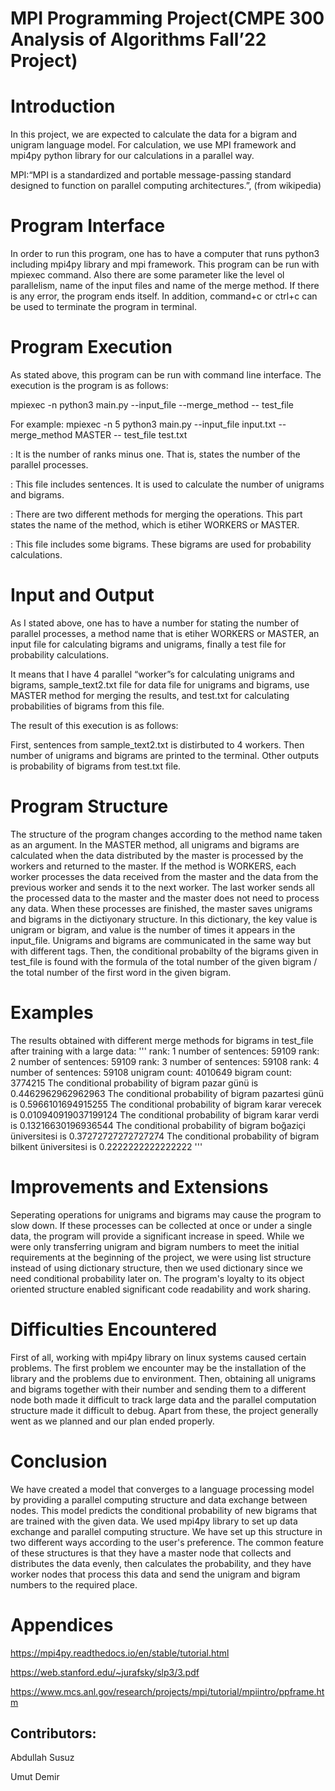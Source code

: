 <h1>MPI Programming Project(CMPE 300 Analysis of Algorithms Fall’22 Project)</h1>

# Introduction

In this project, we are expected to calculate the data for a bigram and unigram language model.
For calculation, we use MPI framework and mpi4py python library for our calculations in a
parallel way.

MPI:“MPI is a standardized and portable message-passing standard designed to function
on parallel computing architectures.”, (from wikipedia)

# Program Interface

In order to run this program, one has to have a computer that runs python3 including mpi4py
library and mpi framework. This program can be run with mpiexec command. Also there are
some parameter like the level ol parallelism, name of the input files and name of the merge
method. If there is any error, the program ends itself. In addition, command+c or ctrl+c can be
used to terminate the program in terminal.


# Program Execution

As stated above, this program can be run with command line interface. The execution is the
program is as follows:

mpiexec -n <num> python3 main.py --input_file <input-file> --merge_method <method> --
test_file <test-file>

For example:
mpiexec -n 5 python3 main.py --input_file input.txt  --merge_method MASTER  --
test_file test.txt

<num>: It is the number of ranks minus one. That is, <num> states the number of the parallel
processes.

<input-file>: This file includes sentences. It is used to calculate the number of unigrams and
bigrams.

<method>: There are two different methods for merging the operations. This part states the name
of the method, which is etiher WORKERS or MASTER.

<test-file>: This file includes some bigrams. These bigrams are used for probability calculations.

# Input and Output

As I stated above, one has to have a number for stating the number of parallel processes, a
method name that is etiher WORKERS or MASTER, an input file for calculating bigrams and
unigrams, finally a test file for probability calculations.

It means that I have 4 parallel “worker”s for calculating unigrams and bigrams, sample_text2.txt
file for data file for unigrams and bigrams, use MASTER method for merging the results, and
test.txt for calculating probabilities of bigrams from this file.

The result of this execution is as follows:

First, sentences from sample_text2.txt is distirbuted to 4 workers. Then number of unigrams and
bigrams are printed to the terminal. Other outputs is probability of bigrams from test.txt file.


# Program Structure

The structure of the program changes according to the method name taken as an argument. In the
MASTER method, all unigrams and bigrams are calculated when the data distributed by the
master is processed by the workers and returned to the master. If the method is WORKERS, each
worker processes the data received from the master and the data from the previous worker and
sends it to the next worker. The last worker sends all the processed data to the master and the
master does not need to process any data. When these processes are finished, the master saves
unigrams and bigrams in the dictiyonary structure. In this dictionary, the key value is unigram or
bigram, and value is the number of times it appears in the input_file. Unigrams and bigrams are
communicated in the same way but with different tags. Then, the conditional probabilty of the
bigrams given in test_file is found with the formula of the total number of the given bigram / the
total number of the first word in the given bigram.


# Examples

The results obtained with different merge methods for bigrams in test_file after training with a
large data:
'''
rank: 1 number of sentences: 59109
rank: 2 number of sentences: 59109
rank: 3 number of sentences: 59108
rank: 4 number of sentences: 59108
unigram count: 4010649
bigram count: 3774215
The conditional probability of bigram pazar günü is 0.4462962962962963
The conditional probability of bigram pazartesi günü is 0.5966101694915255
The conditional probability of bigram karar verecek is 0.010940919037199124
The conditional probability of bigram karar verdi is 0.13216630196936544
The conditional probability of bigram boğaziçi üniversitesi is 0.37272727272727274
The conditional probability of bigram bilkent üniversitesi is 0.2222222222222222
'''
# Improvements and Extensions

Seperating operations for unigrams and bigrams may cause the program to slow down. If these
processes can be collected at once or under a single data, the program will provide a significant
increase in speed. While we were only transferring unigram and bigram numbers to meet the
initial requirements at the beginning of the project, we were using list structure instead of using
dictionary structure, then we used dictionary since we need conditional probability later on. The
program's loyalty to its object oriented structure enabled significant code readability and work
sharing.


# Difficulties Encountered

First of all, working with mpi4py library on linux systems caused certain problems. The first
problem we encounter may be the installation of the library and the problems due to
environment. Then, obtaining all unigrams and bigrams together with their number and sending
them to a different node both made it difficult to track large data and the parallel computation
structure made it difficult to debug. Apart from these, the project generally went as we planned
and our plan ended properly.

# Conclusion

We have created a model that converges to a language processing model by providing a parallel
computing structure and data exchange between nodes. This model predicts the conditional
probability of new bigrams that are trained with the given data. We used mpi4py library to set up
data exchange and parallel computing structure. We have set up this structure in two different
ways according to the user's preference. The common feature of these structures is that they have
a master node that collects and distributes the data evenly, then calculates the probability, and
they have worker nodes that process this data and send the unigram and bigram numbers to the
required place.

# Appendices

https://mpi4py.readthedocs.io/en/stable/tutorial.html

https://web.stanford.edu/~jurafsky/slp3/3.pdf

https://www.mcs.anl.gov/research/projects/mpi/tutorial/mpiintro/ppframe.htm

## Contributors:
 Abdullah Susuz
 
 
 Umut Demir


